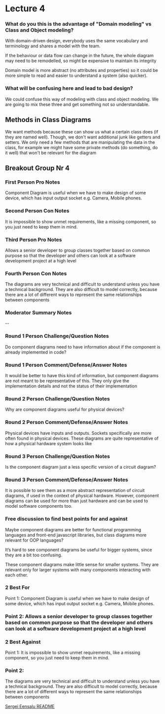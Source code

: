# Lecture 4


### What do you this is the advantage of "Domain modeling" vs Class and Object modeling?

With domain-driven design, everybody uses the same vocabulary and terminology and shares a model with the team.

If the behaviour or data flow can change in the future, the whole diagram may need to be remodelled, so might be expensive to maintain its integrity

Domain model is more abstract (no attributes and properties) so it could be more simple to read and easier to understand a system (also quicker).


### What will be confusing here and lead to bad design?

We could confuse this way of modeling with class and object modeling. We are going to mix these three and get something not so understandable.


## Methods in Class Diagrams

We want methods because these can show us what a certain class does (if they are named well). Though, we don't want additional junk like getters and setters.
We only need a few methods that are manipulating the data in the class, for example we might have some private methods (do something, do it well) that won't be relevant for the diagram




## Breakout Group Nr 4


### First Person Pro Notes
Component Diagram is useful when we have to make design of some device, which has input output socket e.g. Camera, Mobile phones.

### Second Person Con Notes
It is impossible to show unmet requirements, like a missing component, so you just need to keep them in mind.

### Third Person Pro Notes
Allows a senior developer to group classes together based on common purpose so that the developer and others can look at a software development project at a high level

### Fourth Person Con Notes
The diagrams are very technical and difficult to understand unless you have a technical background. They are also difficult to model correctly, because there are a lot of different ways to represent the same relationships between components

### Moderator Summary Notes
--

### Round 1 Person Challenge/Question Notes
Do component diagrams need to have information about if the component is already implemented in code?

### Round 1 Person Comment/Defense/Answer Notes
It would be better to have this kind of information, but component diagrams are not meant to be representative of this. They only give the implementation details and not the status of their implementation

### Round 2 Person Challenge/Question Notes
Why are component diagrams useful for physical devices?

### Round 2 Person Comment/Defense/Answer Notes
Physical devices have inputs and outputs. Sockets specifically are more often found in physical devices. These diagrams are quite representative of how a physical hardware system looks like

### Round 3 Person Challenge/Question Notes
Is the component diagram just a less specific version of a circuit diagram?

### Round 3 Person Comment/Defense/Answer Notes
It is possible to see them as a more abstract representation of circuit diagrams, if used in the context of physical hardware. However, component diagrams can be used for more than just hardware and can be used to model software components too.


### Free discussion to find best points for and against
Maybe component diagrams are better for functional programming languages and front-end javascript libraries, but class diagrams more relevant for OOP languages?

It’s hard to see component diagrams be useful for bigger systems, since they are a bit too confusing.

These component diagrams make little sense for smaller systems. They are relevant only for larger systems with many components interacting with each other.

### 2 Best For
Point 1: Component Diagram is useful when we have to make design of some device, which has input output socket e.g. Camera, Mobile phones.

### Point 2: Allows a senior developer to group classes together based on common purpose so that the developer and others can look at a software development project at a high level

### 2 Best Against
Point 1: It is impossible to show unmet requirements, like a missing component, so you just need to keep them in mind.

### Point 2: 
The diagrams are very technical and difficult to understand unless you have a technical background. They are also difficult to model correctly, because there are a lot of different ways to represent the same relationships between components




[Sergei Eensalu README](/Sergei%20Eensalu/README.md)
